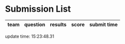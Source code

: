 # Submission List
team    | question  | results  | score | submit time
------|-----:|-----:| ----:|-----


update time: 15:23:48.31 
